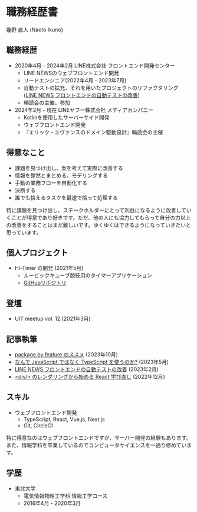 # 職務経歴書

幾野 直人 (Naoto Ikuno)

## 職務経歴

- 2020年4月 - 2024年2月 LINE株式会社 フロントエンド開発センター
  - LINE NEWSのウェブフロントエンド開発
  - リードエンジニア(2022年4月 - 2023年7月)
  - 自動テストの拡充、それを用いたプロジェクトのリファクタリング ([LINE NEWS フロントエンドの自動テストの改善](https://engineering.linecorp.com/ja/blog/frontend-testing-automation-line-news))
  - 輪読会の主催、参加
- 2024年2月 - 現在 LINEヤフー株式会社 メディアカンパニー
  - Kotlinを使用したサーバーサイド開発
  - ウェブフロントエンド開発
  - 『エリック・エヴァンスのドメイン駆動設計』輪読会の主催

## 得意なこと

- 課題を見つけ出し、案を考えて実際に改善する
- 情報を整然とまとめる、モデリングする
- 手動の業務フローを自動化する
- 決断する
- 誰でも拾えるタスクを最速で拾って処理する

特に課題を見つけ出し、ステークホルダーにとって利益になるように改善していくことが得意であり好きです。ただ、他の人にも協力してもらって自分の力以上の改善をすることはまだ難しいです。ゆくゆくはできるようになっていきたいと思っています。

## 個人プロジェクト

- Hi-Timer の開発 (2021年5月)
  - ルービックキューブ競技用のタイマーアプリケーション
  - [GitHubリポジトリ](https://github.com/pandanoir/hi-timer)

## 登壇
- UIT meetup vol. 12 (2021年3月)

## 記事執筆
- [package by feature のススメ](https://zenn.dev/pandanoir/articles/d74d317f2b3caf) (2023年10月)
- [なんで JavaScript ではなく TypeScript を使うのか?](https://zenn.dev/pandanoir/articles/9aceaf97681980) (2023年5月)
- [LINE NEWS フロントエンドの自動テストの改善](https://engineering.linecorp.com/ja/blog/frontend-testing-automation-line-news) (2023年2月)
- [&lt;div/&gt; のレンダリングから始める React 学び直し](https://zenn.dev/pandanoir/articles/19dea2fb3daadb) (2022年12月)


## スキル

- ウェブフロントエンド開発
  - TypeScript, React, Vue.js, Next.js
  - Git, CircleCI

特に得意なのはウェブフロントエンドですが、サーバー開発の経験もあります。また、情報学科を卒業しているのでコンピュータサイエンスを一通り修めています。

## 学歴
- 東北大学
  - 電気情報物理工学科 情報工学コース
  - 2016年4月 - 2020年3月

